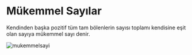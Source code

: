 # Mükemmel Sayılar

Kendinden başka pozitif tüm tam bölenlerin sayısı toplamı kendisine eşit olan sayıya mükemmel sayı denir.

![mukemmelsayi](https://user-images.githubusercontent.com/86554799/190916340-d1d17944-83fe-4e0e-a817-9ab7abdb7f60.png)
